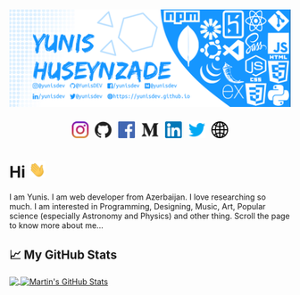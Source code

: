 # [![yunis huseynzade header](https://raw.githubusercontent.com/YunisDEV/YunisDEV/master/assets/banner.png)](https://yunisdev.github.io)

<p align='center'>
    <!-- Instagram -->
    <a href="https://www.instagram.com/yunisdev/"><img height="30" src="https://raw.githubusercontent.com/YunisDEV/YunisDEV/master/assets/instagram.svg"></a>&nbsp;&nbsp;
    <!-- GitHub -->
    <a href="https://github.com/YunisDEV"><img height="30" src="https://raw.githubusercontent.com/YunisDEV/YunisDEV/master/assets/github.svg"></a>&nbsp;&nbsp;
    <!-- Facebook -->
    <a href="https://www.facebook.com/yunisdev"><img height="30" src="https://raw.githubusercontent.com/YunisDEV/YunisDEV/master/assets/facebook.svg"></a>&nbsp;&nbsp;
    <!-- Medium -->
    <a href="https://medium.com/@yunisdev"><img height="30" src="https://raw.githubusercontent.com/YunisDEV/YunisDEV/master/assets/medium.svg"></a>&nbsp;&nbsp;
    <!-- Linkedin -->
    <a href="https://www.linkedin.com/in/yunisdev/"><img height="30" src="https://raw.githubusercontent.com/YunisDEV/YunisDEV/master/assets/linkedin.svg"></a>&nbsp;&nbsp;
    <!-- Twitter -->
    <a href="https://twitter.com/yunisdev"><img height="30" src="https://raw.githubusercontent.com/YunisDEV/YunisDEV/master/assets/twitter.svg"></a>&nbsp;&nbsp;
    <!-- Web -->
    <a href="https://yunisdev.github.io"><img height="30" src="https://raw.githubusercontent.com/YunisDEV/YunisDEV/master/assets/web.svg"></a>
</p>

# Hi <img src="https://raw.githubusercontent.com/YunisDEV/YunisDEV/master/assets/wave.gif" width="30px">

I am Yunis. I am web developer from Azerbaijan. I love researching so much. I am interested in Programming, Designing, Music, Art, Popular science (especially Astronomy and Physics) and other thing.
Scroll the page to know more about me...

## &#x1f4c8; My GitHub Stats

<a href="https://github.com/YunisDEV/YunisDEV">
  <img align="center" src="https://github-readme-stats.vercel.app/api/top-langs/?username=YunisDEV&hide=" />
</a>
<a href="https://github.com/MartinHeinz/MartinHeinz">
  <img align="center" src="https://github-readme-stats.vercel.app/api?username=YunisDEV&show_icons=true" alt="Martin's GitHub Stats" />
</a>
